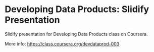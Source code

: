 Developing Data Products: Slidify Presentation
=====================================

Slidify presentation for Developing Data Products class on Coursera.

More info: https://class.coursera.org/devdataprod-003
